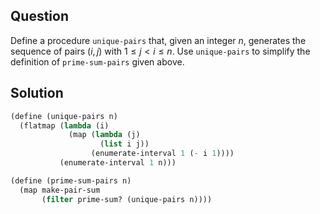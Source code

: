 Question
---
Define a procedure `unique-pairs` that, given an integer $n$, generates the sequence of pairs $(i, j)$ with $1 \leq j < i \leq n$. Use `unique-pairs` to simplify the definition of `prime-sum-pairs` given above.

Solution
---
```scheme
(define (unique-pairs n)
  (flatmap (lambda (i)
             (map (lambda (j)
                    (list i j))
                  (enumerate-interval 1 (- i 1))))
           (enumerate-interval 1 n)))

(define (prime-sum-pairs n)
  (map make-pair-sum
       (filter prime-sum? (unique-pairs n))))
```

